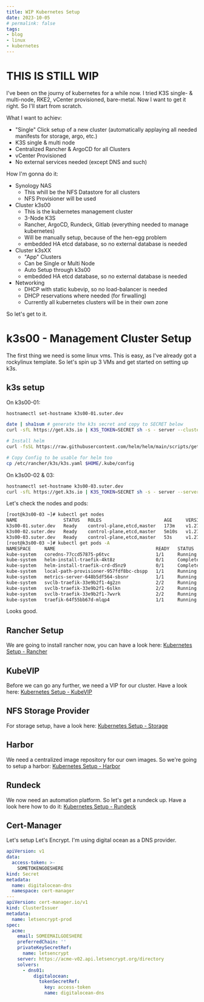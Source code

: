 ```yaml
---
title: WIP Kubernetes Setup
date: 2023-10-05
# permalink: false
tags: 
- blog
- linux
- kubernetes
---
```


# THIS IS STILL WIP #

I've been on the journy of kubernetes for a while now. I tried K3S single- & multi-node, RKE2, vCenter provisioned, bare-metal.
Now I want to get it right. So I'll start from scratch.

What I want to achiev:
- "Single" Click setup of a new cluster (automatically applaying all needed manifests for storage, argo, etc.)
- K3S single & multi node
- Centralized Rancher & ArgoCD for all Clusters
- vCenter Provisioned
- No external services needed (except DNS and such)

How I'm gonna do it:
- Synology NAS
  - This whill be the NFS Datastore for all clusters
  - NFS Provisioner will be used
- Cluster k3s00
  - This is the kubernetes management cluster
  - 3-Node K3S
  - Rancher, ArgoCD, Rundeck, Gitlab (everything needed to manage kubernetes)
  - Will be manually setup, because of the hen-egg problem
  - embedded HA etcd database, so no external database is needed
- Cluster k3sXX
  - "App" Clusters
  - Can be Single or Multi Node
  - Auto Setup through k3s00
  - embedded HA etcd database, so no external database is needed
- Networking
  - DHCP with static kubevip, so no load-balancer is needed
  - DHCP reservations where needed (for firwalling)
  - Currently all kubernetes clusters will be in their own zone

So let's get to it.

# k3s00 - Management Cluster Setup

The first thing we need is some linux vms. This is easy, as I've already got a rockylinux template.
So let's spin up 3 VMs and get started on setting up k3s.

## k3s setup

On k3s00-01:

```bash
hostnamectl set-hostname k3s00-01.suter.dev

date | sha1sum # generate the k3s secret and copy to SECRET below
curl -sfL https://get.k3s.io | K3S_TOKEN=SECRET sh -s - server --cluster-init

# Install helm
curl -fsSL https://raw.githubusercontent.com/helm/helm/main/scripts/get-helm-3 | sh -s - 

# Copy Config to be usable for helm too
cp /etc/rancher/k3s/k3s.yaml $HOME/.kube/config
```

On k3s00-02 & 03:

```bash
hostnamectl set-hostname k3s00-03.suter.dev
curl -sfL https://get.k3s.io | K3S_TOKEN=SECRET sh -s - server --server https://k3s00-01.suter.dev:6443
```

Let's check the nodes and pods:

```bash
[root@k3s00-03 ~]# kubectl get nodes
NAME                 STATUS   ROLES                       AGE     VERSION
k3s00-01.suter.dev   Ready    control-plane,etcd,master   173m    v1.27.6+k3s1
k3s00-02.suter.dev   Ready    control-plane,etcd,master   5m10s   v1.27.6+k3s1
k3s00-03.suter.dev   Ready    control-plane,etcd,master   53s     v1.27.6+k3s1
[root@k3s00-03 ~]# kubectl get pods -A
NAMESPACE     NAME                                     READY   STATUS      RESTARTS   AGE
kube-system   coredns-77ccd57875-p6tvc                 1/1     Running     0          172m
kube-system   helm-install-traefik-4kt8z               0/1     Completed   1          172m
kube-system   helm-install-traefik-crd-d5nz9           0/1     Completed   0          172m
kube-system   local-path-provisioner-957fdf8bc-cbspp   1/1     Running     0          172m
kube-system   metrics-server-648b5df564-sbsnr          1/1     Running     0          172m
kube-system   svclb-traefik-33e9b2f1-4g2zn             2/2     Running     0          172m
kube-system   svclb-traefik-33e9b2f1-6slkn             2/2     Running     0          5m11s
kube-system   svclb-traefik-33e9b2f1-7wvrk             2/2     Running     0          54s
kube-system   traefik-64f55bb67d-mlqp4                 1/1     Running     0          172m
```

Looks good.

## Rancher Setup

We are going to install rancher now, you can have a look here: <a href="/blog/posts/kubernetes_setup_rancher">Kubernetes Setup - Rancher</a>

## KubeVIP

Before we can go any further, we need a VIP for our cluster. Have a look here: <a href="/blog/posts/kubernetes_setup_kubevip">Kubernetes Setup - KubeVIP</a>

## NFS Storage Provider

For storage setup, have a look here: <a href="/blog/posts/kubernetes_setup_storage">Kubernetes Setup - Storage</a>

## Harbor

We need a centralized image repository for our own images.
So we're going to setup a harbor: <a href="/blog/posts/kubernetes_setup_harbor">Kubernetes Setup - Harbor</a>


## Rundeck

We now need an automation platform. So let's get a rundeck up.
Have a look here how to do it: <a href="/blog/posts/kubernetes_setup_rundeck">Kubernetes Setup - Rundeck</a>

## Cert-Manager

Let's setup Let's Encrypt. I'm using digital ocean as a DNS provider.

```yaml
apiVersion: v1
data:
  access-token: >-
    SOMETOKENGOESHERE
kind: Secret
metadata:
  name: digitalocean-dns
  namespace: cert-manager
---
apiVersion: cert-manager.io/v1
kind: ClusterIssuer
metadata:
  name: letsencrypt-prod
spec:
  acme:
    email: SOMEEMAILGOESHERE
    preferredChain: ''
    privateKeySecretRef:
      name: letsencrypt
    server: https://acme-v02.api.letsencrypt.org/directory
    solvers:
      - dns01:
          digitalocean:
            tokenSecretRef:
              key: access-token
              name: digitalocean-dns
```
